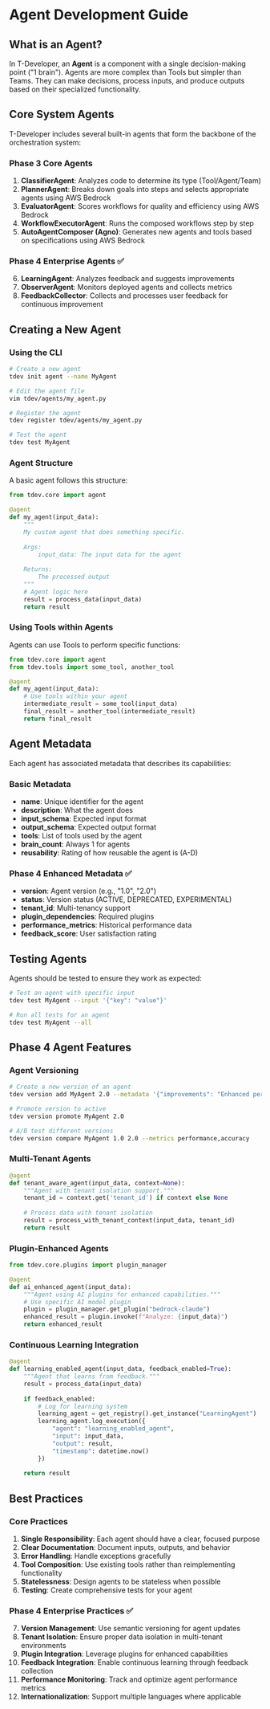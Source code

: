 # Agent Development Guide

## What is an Agent?

In T-Developer, an **Agent** is a component with a single decision-making point ("1 brain"). Agents are more complex than Tools but simpler than Teams. They can make decisions, process inputs, and produce outputs based on their specialized functionality.

## Core System Agents

T-Developer includes several built-in agents that form the backbone of the orchestration system:

### Phase 3 Core Agents
1. **ClassifierAgent**: Analyzes code to determine its type (Tool/Agent/Team)
2. **PlannerAgent**: Breaks down goals into steps and selects appropriate agents using AWS Bedrock
3. **EvaluatorAgent**: Scores workflows for quality and efficiency using AWS Bedrock
4. **WorkflowExecutorAgent**: Runs the composed workflows step by step
5. **AutoAgentComposer (Agno)**: Generates new agents and tools based on specifications using AWS Bedrock

### Phase 4 Enterprise Agents ✅
6. **LearningAgent**: Analyzes feedback and suggests improvements
7. **ObserverAgent**: Monitors deployed agents and collects metrics
8. **FeedbackCollector**: Collects and processes user feedback for continuous improvement

## Creating a New Agent

### Using the CLI

```bash
# Create a new agent
tdev init agent --name MyAgent

# Edit the agent file
vim tdev/agents/my_agent.py

# Register the agent
tdev register tdev/agents/my_agent.py

# Test the agent
tdev test MyAgent
```

### Agent Structure

A basic agent follows this structure:

```python
from tdev.core import agent

@agent
def my_agent(input_data):
    """
    My custom agent that does something specific.
    
    Args:
        input_data: The input data for the agent
        
    Returns:
        The processed output
    """
    # Agent logic here
    result = process_data(input_data)
    return result
```

### Using Tools within Agents

Agents can use Tools to perform specific functions:

```python
from tdev.core import agent
from tdev.tools import some_tool, another_tool

@agent
def my_agent(input_data):
    # Use tools within your agent
    intermediate_result = some_tool(input_data)
    final_result = another_tool(intermediate_result)
    return final_result
```

## Agent Metadata

Each agent has associated metadata that describes its capabilities:

### Basic Metadata
- **name**: Unique identifier for the agent
- **description**: What the agent does
- **input_schema**: Expected input format
- **output_schema**: Expected output format
- **tools**: List of tools used by the agent
- **brain_count**: Always 1 for agents
- **reusability**: Rating of how reusable the agent is (A-D)

### Phase 4 Enhanced Metadata ✅
- **version**: Agent version (e.g., "1.0", "2.0")
- **status**: Version status (ACTIVE, DEPRECATED, EXPERIMENTAL)
- **tenant_id**: Multi-tenancy support
- **plugin_dependencies**: Required plugins
- **performance_metrics**: Historical performance data
- **feedback_score**: User satisfaction rating

## Testing Agents

Agents should be tested to ensure they work as expected:

```bash
# Test an agent with specific input
tdev test MyAgent --input '{"key": "value"}'

# Run all tests for an agent
tdev test MyAgent --all
```

## Phase 4 Agent Features

### Agent Versioning

```bash
# Create a new version of an agent
tdev version add MyAgent 2.0 --metadata '{"improvements": "Enhanced performance"}'

# Promote version to active
tdev version promote MyAgent 2.0

# A/B test different versions
tdev version compare MyAgent 1.0 2.0 --metrics performance,accuracy
```

### Multi-Tenant Agents

```python
@agent
def tenant_aware_agent(input_data, context=None):
    """Agent with tenant isolation support."""
    tenant_id = context.get('tenant_id') if context else None
    
    # Process data with tenant isolation
    result = process_with_tenant_context(input_data, tenant_id)
    return result
```

### Plugin-Enhanced Agents

```python
from tdev.core.plugins import plugin_manager

@agent
def ai_enhanced_agent(input_data):
    """Agent using AI plugins for enhanced capabilities."""
    # Use specific AI model plugin
    plugin = plugin_manager.get_plugin("bedrock-claude")
    enhanced_result = plugin.invoke(f"Analyze: {input_data}")
    return enhanced_result
```

### Continuous Learning Integration

```python
@agent
def learning_enabled_agent(input_data, feedback_enabled=True):
    """Agent that learns from feedback."""
    result = process_data(input_data)
    
    if feedback_enabled:
        # Log for learning system
        learning_agent = get_registry().get_instance("LearningAgent")
        learning_agent.log_execution({
            "agent": "learning_enabled_agent",
            "input": input_data,
            "output": result,
            "timestamp": datetime.now()
        })
    
    return result
```

## Best Practices

### Core Practices
1. **Single Responsibility**: Each agent should have a clear, focused purpose
2. **Clear Documentation**: Document inputs, outputs, and behavior
3. **Error Handling**: Handle exceptions gracefully
4. **Tool Composition**: Use existing tools rather than reimplementing functionality
5. **Statelessness**: Design agents to be stateless when possible
6. **Testing**: Create comprehensive tests for your agent

### Phase 4 Enterprise Practices ✅
7. **Version Management**: Use semantic versioning for agent updates
8. **Tenant Isolation**: Ensure proper data isolation in multi-tenant environments
9. **Plugin Integration**: Leverage plugins for enhanced capabilities
10. **Feedback Integration**: Enable continuous learning through feedback collection
11. **Performance Monitoring**: Track and optimize agent performance metrics
12. **Internationalization**: Support multiple languages where applicable